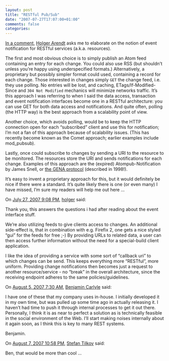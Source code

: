 ```yaml
---
layout: post
title: "RESTful Pub/Sub"
date: "2007-07-27T17:07:00+01:00"
comments: false
categories: 
---
```


<p><a href="/blog/st/2007/07/18/bridging_the_gap_between_bi_soa.html#c100412">In a comment</a>, <a href="http://www.holgerarendt.de/uncommented">Holger Arendt</a> asks me to elaborate on the notion of event notification for RESTful services (a.k.a. resources).</p>

<p>The first and most obvious choice is to simply publish an Atom feed containing an entry for each change. You could also use RSS (but shouldn&#8217;t unless you&#8217;re happy using underspecified formats.) Alternatively, a proprietary but possibly simpler format could used, containing a record for each change. Those interested in changes simply <code>GET</code> the change feed, i.e. they use polling. No entries will be lost, and caching, ETags/If-Modified-Since and <code>304 Not Modified</code> mechanics will minimize networks traffic. It&#8217;s this approach I was referring to when I said the data access, transaction and event notification interfaces become one in a RESTful architecture: you can use GET for both data access and notifications. And quite often, polling (the HTTP way) is the best approach from a scalability point of view.</p>

<p>Another choice, which avoids polling, would be to keep the HTTP connection open for each &#8220;subscribed&#8221; client and use this for notification; I&#8217;m not a fan of this approach because of scalability issues. (This has recently become known as the Comet approach; earlier examples include mod_pubsub).</p>

<p>Lastly, once could subscribe to changes by sending a URI to the resource to be monitored. The resources store the URI and sends notifications for each change. Examples of this approach are the (expired) Atompub-Notification by James Snell, or <a href="http://tools.ietf.org/html/draft-cohen-gena-p-base-01">the GENA protocol</a> (described in 1998!). </p>

<p>It&#8217;s easy to invent a proprietary approach for this, but it would definitely be nice if there were a standard. It&#8217;s quite likely there is one (or even many) I have missed, I&#8217;m sure my readers will help me out here &#8230;</p>

<section class="comments">



<div class="comment" id="comment-1397">
On <a href="#comment-1397" title="Permalink to this comment">July 27, 2007  9:08 PM</a>, <a href="http://www.holgerarendt.de/uncommented/" title="http://www.holgerarendt.de/uncommented/" rel="nofollow">holger</a>
said:
<p>Thank you, this answers the questions i had after reading about the event  interface stuff.</p>

<p>We&#8217;re also utilizing feeds to give clients access to changes. An additional side-effect is, that in combination with e.g. Firefix 2, one gets a nice styled &#8220;gui&#8221; for the feeds for free ;-) By providing URLs to related data, a user can then access further information without the need for a special-build client application. </p>

<p>I like the idea of providing a service with some sort of &#8220;callback uri&#8221; to which changes can be send. This keeps everything more &#8220;RESTful&#8221;, more uniform. Providing change notifications then becomes just a request to another resource/service - no &#8220;break&#8221; in the overall architecture, since the receiving endpoint adheres to the same policies/guidelines.</p>


<div class="comment" id="comment-1398">
On <a href="#comment-1398" title="Permalink to this comment">August  5, 2007  7:30 AM</a>, <a href="http://soundadvice.id.au/blog/" title="http://soundadvice.id.au/blog/" rel="nofollow">Benjamin Carlyle</a>
said:
<p>I have one of these that my company uses in-house. I initially developed it in my own time, but was pulled up some time ago in actually releasing it. I haven&#8217;t had time to push it through internal processes to get it out there. Personally, I think it is as near to perfect a solution as is technically feasible in the social environment of the Web. I&#8217;ll start making noises internally about it again soon, as I think this is key to many REST systems.</p>

<p>Benjamin.</p>


<div class="comment" id="comment-1399">
On <a href="#comment-1399" title="Permalink to this comment">August  7, 2007 10:58 PM</a>, <a href="/en/staff/st/">Stefan Tilkov</a>
said:
<p>Ben, that would be more than cool &#8230; </p>


</section>

